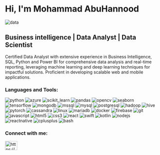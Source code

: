 <h1 align="left">Hi, I'm Mohammad AbuHannood</h1>


<div>
  <p><img  align="center" src="https://github.com/mabuhannood/mabuhannood/assets/167832668/88389a28-73b6-48f8-96b1-98f8175cfad3" alt="data";"></p>
</div>


<h2 align="left">Business intelligence | Data Analyst | Data Scientist</h2>

Certified Data Analyst with extensive experience in Business Intelligence, SQL, Python and Power BI for comprehensive data analysis and real-time reporting, leveraging machine learning and deep learning techniques for impactful solutions. Proficient in developing scalable web and mobile applications.


<h3 align="left">Languages and Tools:</h3>
<p align="left">
<img src="https://img.shields.io/badge/python-3670A0?style=for-the-badge&logo=python&logoColor=ffdd54" alt="python">
<img src="https://img.shields.io/badge/Azure-0078D4?style=for-the-badge&logo=microsoft-azure&logoColor=white" alt="azure">
<img src="https://img.shields.io/badge/scikit--learn-F7931E?style=for-the-badge&logo=scikit-learn&logoColor=white" alt="scikit_learn">
<img src="https://img.shields.io/badge/pandas-150458?style=for-the-badge&logo=pandas&logoColor=white" alt="pandas">
<img src="https://img.shields.io/badge/opencv-5C3EE8?style=for-the-badge&logo=opencv&logoColor=white" alt="opencv">
<img src="https://img.shields.io/badge/seaborn-5D3EE8?style=for-the-badge&logoColor=white" alt="seaborn">
<img src="https://img.shields.io/badge/tensorflow-FF6F00?style=for-the-badge&logo=tensorflow&logoColor=white" alt="tensorflow">
<img src="https://img.shields.io/badge/mongodb-47A248?style=for-the-badge&logo=mongodb&logoColor=white" alt="mongodb">
<img src="https://img.shields.io/badge/MSSQL-CC2927?style=for-the-badge&logo=microsoft-sql-server&logoColor=white" alt="mssql">
<img src="https://img.shields.io/badge/mysql-4479A1?style=for-the-badge&logo=mysql&logoColor=white" alt="mysql">
<img src="https://img.shields.io/badge/postgresql-336791?style=for-the-badge&logo=postgresql&logoColor=white" alt="postgresql">
<img src="https://img.shields.io/badge/hadoop-66CCFF?style=for-the-badge&logo=apache-hadoop&logoColor=white" alt="hadoop">
<img src="https://img.shields.io/badge/hive-FDEE21?style=for-the-badge&logo=apachehive&logoColor=white" alt="hive">
<img src="https://img.shields.io/badge/pytorch-EE4C2C?style=for-the-badge&logo=pytorch&logoColor=white" alt="pytorch">
<img src="https://img.shields.io/badge/cassandra-1287B1?style=for-the-badge&logo=apache-cassandra&logoColor=white" alt="cassandra">
<img src="https://img.shields.io/badge/linux-FCC624?style=for-the-badge&logo=linux&logoColor=black" alt="linux">
<img src="https://img.shields.io/badge/mariadb-003545?style=for-the-badge&logo=mariadb&logoColor=white" alt="mariadb">
<img src="https://img.shields.io/badge/docker-2496ED?style=for-the-badge&logo=docker&logoColor=white" alt="docker">
<img src="https://img.shields.io/badge/firebase-FFCA28?style=for-the-badge&logo=firebase&logoColor=black" alt="firebase">
<img src="https://img.shields.io/badge/git-F05032?style=for-the-badge&logo=git&logoColor=white" alt="git">
<img src="https://img.shields.io/badge/javascript-F7DF1E?style=for-the-badge&logo=javascript&logoColor=black" alt="javascript">
<img src="https://img.shields.io/badge/html5-E34F26?style=for-the-badge&logo=html5&logoColor=white" alt="html5">
<img src="https://img.shields.io/badge/css3-1572B6?style=for-the-badge&logo=css3&logoColor=white" alt="css3">
<img src="https://img.shields.io/badge/react-61DAFB?style=for-the-badge&logo=react&logoColor=black" alt="react">
<img src="https://img.shields.io/badge/swift-FA7343?style=for-the-badge&logo=swift&logoColor=white" alt="swift">
<img src="https://img.shields.io/badge/kotlin-0095D5?style=for-the-badge&logo=kotlin&logoColor=white" alt="kotlin">
<img src="https://img.shields.io/badge/node.js-339933?style=for-the-badge&logo=nodedotjs&logoColor=white" alt="nodejs">
<img src="https://img.shields.io/badge/react--native-61DAFB?style=for-the-badge&logo=react&logoColor=black" alt="reactnative">
<img src="https://img.shields.io/badge/C%2B%2B-00599C?style=for-the-badge&logo=cplusplus&logoColor=white" alt="cplusplus">
<img src="https://img.shields.io/badge/bash-4EAA25?style=for-the-badge&logo=gnubash&logoColor=white" alt="bash">
</p>


<h3 align="left">Connect with me:</h3>
<p align="left">
<a href="https://www.linkedin.com/in/mabuhannood/" target="blank"><img align="center" src="https://raw.githubusercontent.com/rahuldkjain/github-profile-readme-generator/master/src/images/icons/Social/linked-in-alt.svg" alt="https://www.linkedin.com/in/mabuhannood/" height="30" width="40" /></a>
</p>
